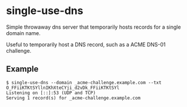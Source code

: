 # single-use-dns

Simple throwaway dns server that temporarily hosts records for a single domain name.

Useful to temporarily host a DNS record, such as a ACME DNS-01 challenge.

## Example

```
$ single-use-dns --domain _acme-challenge.example.com --txt O_FFiiKTKtSYllnIKhXteCYji_d2vDk_FFiiKTKtSYl
Listening on [::]:53 (UDP and TCP)
Serving 1 record(s) for _acme-challenge.example.com
```
